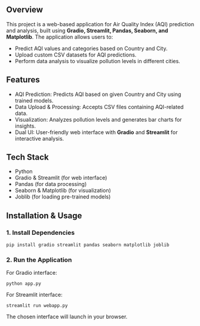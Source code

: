 <h2>Overview</h2>
<p>This project is a web-based application for Air Quality Index (AQI) prediction and analysis, built using <strong>Gradio, Streamlit, Pandas, Seaborn, and Matplotlib</strong>. The application allows users to:</p>
<ul>
    <li>Predict AQI values and categories based on Country and City.</li>
    <li>Upload custom CSV datasets for AQI predictions.</li>
    <li>Perform data analysis to visualize pollution levels in different cities.</li>
</ul>

<h2>Features</h2>
<ul>
    <li>AQI Prediction: Predicts AQI based on given Country and City using trained models.</li>
    <li>Data Upload & Processing: Accepts CSV files containing AQI-related data.</li>
    <li>Visualization: Analyzes pollution levels and generates bar charts for insights.</li>
    <li>Dual UI: User-friendly web interface with <strong>Gradio</strong> and <strong>Streamlit</strong> for interactive analysis.</li>
</ul>

<h2>Tech Stack</h2>
<ul>
    <li>Python</li>
    <li>Gradio & Streamlit (for web interface)</li>
    <li>Pandas (for data processing)</li>
    <li>Seaborn & Matplotlib (for visualization)</li>
    <li>Joblib (for loading pre-trained models)</li>
</ul>

<h2>Installation & Usage</h2>

<h3>1. Install Dependencies</h3>
<pre><code>pip install gradio streamlit pandas seaborn matplotlib joblib</code></pre>

<h3>2. Run the Application</h3>
<p>For Gradio interface:</p>
<pre><code>python app.py</code></pre>
<p>For Streamlit interface:</p>
<pre><code>streamlit run webapp.py</code></pre>
<p>The chosen interface will launch in your browser.</p>
